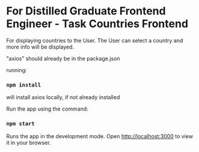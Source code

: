 # For Distilled Graduate Frontend Engineer - Task Countries Frontend

For displaying countries to the User.
The User can select a country and more info will be displayed.

"axios" should already be in the package.json

running:

### `npm install`

will install axios locally, if not already installed

Run the app using the command: 

### `npm start`

Runs the app in the development mode.
Open [http://localhost:3000](http://localhost:3000) to view it in your browser.


